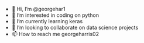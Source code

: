 - 👋 Hi, I’m @georgehar1
- 👀 I’m interested in coding on python
- 🌱 I’m currently learning keras
- 💞️ I’m looking to collaborate on data science projects
- 📫 How to reach me georgeharris02

<!---
georgehar1/georgehar1 is a ✨ special ✨ repository because its `README.md` (this file) appears on your GitHub profile.
You can click the Preview link to take a look at your changes.
--->
